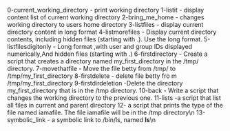0-current_working_directory - print working directory 
1-listit  - display content list of current working directory
2-bring_me_home - changes working directory to users home directory
3-listfiles - display current directory content in long format
4-listmorefiles - Display current directory contents, including hidden files (starting with .). Use the long format.
5-listfilesdigitonly - Long format ,with user and group IDs displayed numerically,And hidden files (starting with .)
6-firstdirectory - Create a script that creates a directory named my_first_directory in the /tmp/ directory.
7-movethatfile - Move the file betty from /tmp/ to /tmp/my_first_directory
8-firstdelete - delete file betty fro m /tmp/my_first_directory
9-firstdirdeletion -Delete the directory my_first_directory that is in the /tmp directory.
10-back - Write a script that changes the working directory to the previous one.
11-lists -a script that list all files in current and parent directory
12- a script that prints the type of the file named iamafile. The file iamafile will be in the /tmp directory\n
13-symbolic_link - a symbolic link to /bin/ls, named __ls__\n
